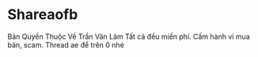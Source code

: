 # Shareaofb
Bản Quyền Thuộc Về Trần Văn Lâm
Tất cả đều miển phí. Cấm hành vi mua bán, scam.
Thread ae để trên 0 nhé
